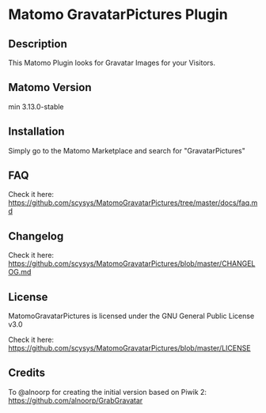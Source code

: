 # Matomo GravatarPictures Plugin

## Description

This Matomo Plugin looks for Gravatar Images for your Visitors.

## Matomo Version

min 3.13.0-stable

## Installation

Simply go to the Matomo Marketplace and search for "GravatarPictures"

## FAQ

Check it here: https://github.com/scysys/MatomoGravatarPictures/tree/master/docs/faq.md

## Changelog

Check it here: https://github.com/scysys/MatomoGravatarPictures/blob/master/CHANGELOG.md

## License

MatomoGravatarPictures is licensed under the GNU General Public License v3.0

Check it here: https://github.com/scysys/MatomoGravatarPictures/blob/master/LICENSE

## Credits

To @alnoorp for creating the initial version based on Piwik 2: https://github.com/alnoorp/GrabGravatar
